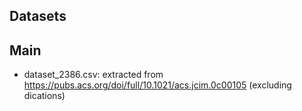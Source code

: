 ## Datasets

## Main
* dataset_2386.csv: extracted from https://pubs.acs.org/doi/full/10.1021/acs.jcim.0c00105 (excluding dications)
